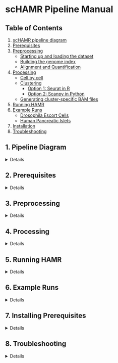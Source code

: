 # scHAMR Pipeline Manual

## Table of Contents

1. [scHAMR pipeline diagram](#1-pipeline-diagram)
2. [Prerequisites](#2-prerequisites)
3. [Preprocessing](#3-preprocessing)
   - [Starting up and loading the dataset](#31-starting-up-and-loading-the-dataset)
   - [Building the genome index](#32-building-the-genome-index)
   - [Alignment and Quantification](#33-alignment-and-quantification)
4. [Processing](#4-processing)
   - [Cell by cell](#41-cell-by-cell-analysis-optional)
   - [Clustering](#42-clustering)
     - [Option 1: Seurat in R](#option-1-seurat-in-r)
     - [Option 2: Scanpy in Python](#option-2-scanpy-in-python)
   - [Generating cluster-specific BAM files](#43-generating-cluster-specific-bam-files)
5. [Running HAMR](#5-running-hamr)
6. [Example Runs](#6-example-runs)
   - [Drosophila Escort Cells](#drosophila-escort-cells)
   - [Human Pancreatic Islets](#human-pancreatic-islets)
7. [Installation](#7-installing-prerequisites)
8. [Troubleshooting]()

## 1. Pipeline Diagram
<details>
<img src="./pip1.png" alt="alt text" width="500" height="300">

<img src="./pip2.png" alt="alt text" width="500" height="300">

</details>

## 2. Prerequisites
<details>
The running environment: Bash terminal on a Linux-based operating system (with Standard POSIX programs)

#### Essential software and tools with versions
- Python (v.2.x & v.3.x)
- R (v.4.x)
- C compiler g++ (v.11.x)
- Bamtools (v.2.5.2)
- Samtools (v.1.16)
- STAR aligner (v.2.7.11a)
- SRA Toolkit (V.3.x)
- 10X Genomics subset-bam (v.1.1.0)
- 10X Genomics Cell Ranger (v.7.2.0)
- Seurat Package in R (v.4.0)
- HAMR (v.1.2)
</details>

## 3. Preprocessing
<details>

```bash
# The directory where everything related to scHAMR will be stored.
SC_HAMR_DIR=~/scHAMR # replace with the actual location
mkdir -p ${SC_HAMR_DIR}
cd ${SC_HAMR_DIR}
```

### 3.1. Starting up and Loading the Dataset

<details>
Commands to set up directories, load, and preprocess data

```bash
# loading the sample data from GEO in SRA format
mkdir -p SRR_data
cd SRR_data
prefetch <SRRxxxxxxxx> --max-size 200G
cd ${SC_HAMR_DIR}

# converting it to FASTQ and spliting the files of reads (R1, R2, and possibly I1...).
mkdir -p FASTQ_data
cd FASTQ_data
fasterq-dump ${SC_HAMR_DIR}/SRR_data/<SRRxxxxxxxx> --split-files

# List the files to confirm they are all there
ls
cd ${SC_HAMR_DIR}
```

If there are multiple datasets, use these commands instead

```bash
# List of datasets to download, replace with the actual ID
datasets=(SRRxxxxxxxx SRRxxxxxxxx SRRxxxxxxxx SRRxxxxxxxx SRRxxxxxxxx)

# Creating a directory to hold the SRA files
mkdir -p SRR_data
cd SRR_data

# Looping through each dataset ID to download
for dataset_id in "${datasets[@]}"
do
    echo "Downloading $dataset_id..."
    prefetch $dataset_id --max-size 200G
done
cd ${SC_HAMR_DIR}

# Creating a directory for FASTQ data
mkdir -p FASTQ_data
cd FASTQ_data

# Looping through each dataset ID to convert to FASTQ and split files
for dataset_id in "${datasets[@]}"
do
    echo "Converting $dataset_id to FASTQ and splitting files..."
    fasterq-dump ${SC_HAMR_DIR}/SRR_data/$dataset_id --split-files
done

# List the files to confirm they are all there
ls
cd ${SC_HAMR_DIR}

```

</details>

### 3.2. Building the Genome Index
<details>
Although the annotations should not be added in building the genome index since HAMR requires no spliced junctions, STARsolo requires the annotations to run and produce the count matrix after aligning. The spliced junction problems will be solved during the aligning step. Additionally, the annotations file needs to be filtered for exons as recommended by 10Xgenomics and STARsolo to properly create the count matrix.


Commands for building genome index with STAR
 
```bash
# Ensuring the starting directory scHAMR
cd ${SC_HAMR_DIR}

# Genome index directory
mkdir -p reference_genome
cd reference_genome

# Replace these with actual links to the reference genome and annotations
ENSEMBL_GENOME_FASTA_LINK="<link for ensembl reference genome fasta file>"
ENSEMBL_ANNOTATIONS_GTF_LINK="<link for ensembl annotations GTF file>"

# Downloading the genome fasta and annotations GTF from Ensembl
wget ${ENSEMBL_GENOME_FASTA_LINK}
wget ${ENSEMBL_ANNOTATIONS_GTF_LINK}

# Decompress if the files are gzipped
gzip -d *.gz

# Replace this with the actual file name of the downloaded and now decompressed file
INPUT_ANNOTATIONS_FILE="<input.annotations_file.gtf>"
# Replace this with the name for the filtered annotations file
OUTPUT_ANNOTATIONS_FILTERED_FILE="<output.annotations_filtered_file.gtf>"

# Filtering the annotations for exons
cellranger mkgtf ${INPUT_ANNOTATIONS_FILE} ${OUTPUT_ANNOTATIONS_FILTERED_FILE} --attribute=gene_biotype:protein_coding

# Replace these placeholders with the actual names of the genome fasta and filtered annotations file
REFERENCE_GENOME_FILE="<reference_genome_file.fa>"
ANNOTATIONS_FILTERED_FILE="<annotations_filtered_file.gtf>"

# Building the genome index using STAR
STAR --runMode genomeGenerate --runThreadN 4 \
     --genomeDir STAR_annotated_index/ \
     --genomeFastaFiles ${REFERENCE_GENOME_FILE} \
     --sjdbGTFfile ${ANNOTATIONS_FILTERED_FILE} \
     --genomeSAindexNbases 12 \
     --genomeSAsparseD 3

# Returning to the scHAMR directory
cd ${SC_HAMR_DIR}
```
**Cell Ranger options**
* mkgtf used to filter and prepare the gene annotations. It takes the path for the input gtf and output gtf. 
* --attribute=gene_biotype:protein_coding option is used to filter by protein coding regions or exons.

**STAR options**
* --runMode  genomeGenerate option directs STAR to run genome indices generation job.
* --runThreadN option defines the number of threads to be used for genome generation, it has
to be set to the number of available cores on the server node.
* --genomeDir specifies the directory for the genome index. It has to be created before running STAR.
* --genomeFastaFiles specifies the path for the genome fasta file.
* --sjdbGTFfile specifies the path for the gene annotations file.
* --genomeSAindexNbases specifies an integer value for the length of the SA pre-indexing string in bases, typically between 10 and 15.
* --genomeSAsparseD specifies a positive integer value for suffux array sparsity, distance between indices. A smaller value increases mapping speed but also increases needed RAM.

</details>


### 3.3. Alignment and Quantification
<details>

STARsolo is used for this step since it provides flexibility in use to work within the constraints of HAMR as well as producing comparable results to CellRanger
1.	Spliced junctions for mRNA need to be filtered out. To filter them out in bulk RNA-seq, the STAR aligner parameter --alignIntronMax 1 is usually used along with not including the annotations file in the genome index step. That is because --alignIntronMax 1 only controls the unannotated junctions and has no control over the junctions annotated in building the genome index. However, the annotations file is required for scRNA-seq as discussed earlier in the genome index step. To fix this problem, the annotated spliced junctions can be filtered out by increasing increasing the overhang to a number bigger than the read length, --alignSJDBoverhangMin 999 (n> read length).
2.	The “CB” tag must be included in the --outSAMattributes and that the produced file is a sorted BAM (--outSAMtype BAM SortedByCoordinate ) because the "CB" tag will not be included otherwise and a sorted BAM is also a requirement by HAMR. The “CB” tag will be used to generate BAM file for each cell or cluster later.
3.	HAMR requires only uniquely mapped reads. The parameter --outFilterMultimapNmax 1 is used to filter out multiple mapped reads.
4.	Some parameters such as –soloType, --soloUMIlen and input fastq files are adjusted acording to the used kit. For example. here, the parameters are adjusted for the 10x chromium 3" V2 kit. For the 10X chromium 3" V3, add --soloUMIlen 12. Additionally, STARsolo requires the 10x Genomics cells barcodes whitelist, which is different for different kit versions, to check for correct CBs. Review the STAR Aligner manual for more details and guidance.
5.	HAMR and Subset-bam require the BAM to be sorted and indexed.
6. Find the 10X barcodes whitelist [here](https://teichlab.github.io/scg_lib_structs/methods_html/10xChromium3.html)


Commands for aligning the Reads, CB Demultiplexing, UMI Deduplication, Counting and Cell Calling with STAR

```bash

# Directory for 10x Genomics cells barcodes whitelist
mkdir -p CB_whitelist
cd CB_whitelist
# Replace with the actual link to download the CB whitelist text file
CB_WHITELIST_LINK="<link for CB whitelist txt file>"
wget ${CB_WHITELIST_LINK}
gzip -d *.gz

# Returning to the scHAMR directory
cd ${SC_HAMR_DIR}

# Variables for file names - adjust these as per your dataset
FASTQ_CDNA="FASTQ_data/<Second file with actual cDNA reads.fastq>"
FASTQ_CB_UMI="FASTQ_data/<first file with CB(16b)+UMI(10b) reads.fastq>"
CB_WHITELIST_FILE="CB_whitelist/<CB whitelist file.txt>"
UMI_LENGTH="<10 or 12 based on the 10X version>"

# Mapping with STARsolo
STAR --runThreadN 4 \
  --genomeDir reference_genome/STAR_annotated_index/ \
  --readFilesIn ${FASTQ_CDNA} ${FASTQ_CB_UMI} \
  --outFileNamePrefix STARsolo_results/ \
  --outReadsUnmapped Fastx \
  --outSAMattributes NH HI NM MD CB UB sM sS sQ \
  --outFilterMultimapNmax 1 \
  --outFilterMatchNmin 30 \
  --outFilterMismatchNmax 4 \
  --alignIntronMax 1 \
  --alignSJDBoverhangMin 999 \
  --soloType CB_UMI_Simple \
  --soloCellFilter EmptyDrops_CR \
  --soloCBwhitelist ${CB_WHITELIST_FILE} \
  --soloBarcodeReadLength 1 \
  --soloCBlen 16 \
  --soloUMIlen ${UMI_LENGTH} \
  --outSAMtype BAM SortedByCoordinate \
  --limitBAMsortRAM 60000000000

# Indexing the resulted BAM with samtools
samtools index ${SC_HAMR_DIR}/STARsolo_results/Aligned.sortedByCoord.out.bam
```
**STAR options**
* --genomeDir /path/to/genomeDir
* --readFilesIn /path/to/read2(cDNA) /path/to/read1(technical)
* --outFileNamePrefix /path/to/output/dir/prefix
* --outReadsUnmapped (str default=None; Fastx): output of unmapped and partially mapped (i.e. mapped only one mate of a paired end read) reads in separate file(s). None: no output. Fastx: output in separate fasta/fastq files, Unmapped.out.mate1/2.
* --outSAMattributes SAM attributes (default: NH HI AS nM).
* --outFilterMultimapNmax max number of multiple alignments allowed for a read: if exceeded, the read is considered unmapped.
* --outFilterMatchNmin (default=0) int: alignment will be output only if the number of matched bases is higher than or equal to this value.
* --outFilterMismatchNmax maximum number of mismatches per pair, large number switches off this filter.
* --alignIntronMax (default: 1000000) int: maximum intron length.
* --alignSJDBoverhangMin (default: 3) int>0: minimum overhang (i.e. block size) for annotated (sjdb) spliced alignments.
* --soloType (default: None) string(s): type of single-cell RNA-seq.
* --soloCellFilter EmptyDrops_CR option for cell filtering (calling) nearly identical to that of CellRanger 3 and 4.
* --soloCBwhitelist /path/to/cell/barcode/whitelist The 10X Chromium whitelist file can be found inside the CellRanger distribution, e.g. [here](https://teichlab.github.io/scg_lib_structs/methods_html/10xChromium3.html) and [here] (https://kb.10xgenomics.com/hc/en-us/articles/115004506263-What-is-a-barcode-whitelist-). Please make sure that the whitelist is compatible with the specific version of the 10X chemistry (V2,V3, etc).
* --soloBarcodeReadLength  (default: 1) int: length of the barcode read. 1: equal to sum of soloCBlen+soloUMIlen. 0: not defined, do not check.
* --soloCBlen (default: 16) int>0: cell barcode length.
* --soloUMIlen (default: 10) int>0: UMI length.
* --outSAMtype BAM SortedByCoordinate.
* --limitBAMsortRAM  RAM assigned for BAM sorting. 

The output of STARsolo includes the BAM file as well as raw and filtered count matrix in addition to other complementary files as summaries and logs. The filtered count matrix and BAM are required for the next steps.
</details>

</details>

## 4. Processing

<details>

### 4.1. Cell by Cell Analysis (Optional)

<details>

The Bam file generated in the previous step can technically be split to a BAM file per individual cell and then running them through HAMR for a HAMR result per each cell. Since the reads count per cell is relatively low compared to bulk seq data, even after filtering for actual cells, most HAMR results would be empty and inaccurate as HAMR requires adequate read depth. Additionally, that will generate so many BAM files, representing the number of cells detected, and we may not be interested to view hundreds of HAMR results.

Commands for optional cell by cell analysis

```bash
#  filtering the bam file to include the actual cells only using the filtered barcodes file generated by STARsolo
mkdir -p filtered_bam
cd filtered_bam
subset-bam --bam ${SC_HAMR_DIR}/STARsolo_results/Aligned.sortedByCoord.out.bam --cell-barcodes ${SC_HAMR_DIR}/STARsolo_results/Solo.out/Gene/filtered/barcodes.tsv --bam-tag CB:Z --out-bam filtered_bam --log-level debug
cd ${SC_HAMR_DIR}

# making sure that the allowed number of simultaneously openned files on the computer/server is bigger than the expected number of cells (number of filtered cells  barcodes). It is usually 1024. 
# Setting it temporarily to 9999.
ulimit -n
ulimit -n 9999
mkdir -p splitted_bams

# spliting the generated bam file to a file for each individual cell based on the cell barcodes tag using bamtools.
cd splitted_bams
cp ${SC_HAMR_DIR}/filtered_bam/filtered_bam ${SC_HAMR_DIR} /splitted_bams/
bamtools split -in filtered_bam -tag CB:Z
cd ${SC_HAMR_DIR}
```

</details>

### 4.2. Clustering

<details>

``` bash
# directory for all clustering analyses
mkdir -p clustering
cd clustering
```

### Option 1: Scanpy in Python

<details>

**1. Setting up and Loading dataset**

Scanpy expects zipped files:
```bash
# gzip STARsolo results for Scanpy
mkdir -p ${SC_HAMR_DIR}/STARsolo_results/Solo.out/Gene/filtered/gzipped
for file in ${SC_HAMR_DIR}/STARsolo_results/Solo.out/Gene/filtered/*; do
    gzip -c "$file" > ${SC_HAMR_DIR}/STARsolo_results/Solo.out/Gene/filtered_gzipped/$(basename "$file").gz
done

# start in the ~/scHAMR directory
cd ${SC_HAMR_DIR}

# starting the python environment
python3
```

Importing libraries:
```python
import scanpy as sc
import os
import anndata
import scipy as sp
import pandas as pd
import numpy as np
import seaborn as sb
import matplotlib.pyplot as plt
from matplotlib import cm
from scipy.sparse import csr_matrix
from sklearn.model_selection import StratifiedShuffleSplit, train_test_split
from sklearn.metrics import silhouette_score, davies_bouldin_score, calinski_harabasz_score
np.random.seed(223)
```

Loading dataset:
```python
# Reading the dataset into python as an anndata, ensure the correct directory path
files_path = '../scHAMR/STARsolo_results/Solo.out/Gene/filtered/gzipped/'
adata = sc.read_10x_mtx(files_path)

# Displaying the AnnData object description
adata
```

**2. Data Cleaning and Quality Control**

In case there are multiple samples in the dataset, the cleaning needs to be done to individual samples.

Subsetting the dataset for individual samples:
```python
# Subset the data for each of the 5 samples based on the sample annotations in the data
unique_samples = adata.obs['sample'].unique()
sample_data = {}
for sample in unique_samples:
    sample_data[sample] = adata[adata.obs['sample'] == sample].copy()
    
#adata_<sample1_ID> = sample_data['<sample1_ID>']
#adata_<sample2_ID> = sample_data['<sample2_ID>']
#adata_<sample3_ID> = sample_data['<sample3_ID>']
#adata_<...> = sample_data['<...>']
```

Define a function for quality control check using metrics and visualizations:
```python
def data_quality_control_check(adata):
    """
    Perform quality control (QC) analysis on an AnnData object used in scRNA-seq data analysis.

    This function calculates and adds QC metrics to the AnnData object for each cell. These metrics include 
    the total counts of RNA molecules per cell, the number of detected genes, and the fraction of 
    mitochondrial (MT) genes. It also generates violin plots and scatter plots for these metrics to assist 
    in determining appropriate threshold values for further quality control filtering.

    Parameters:
    -----------
    adata : AnnData
        An AnnData object containing scRNA-seq data. This object should have cells as rows and genes as columns.
    
    Returns:
    --------
    adata : AnnData
        The modified AnnData object with added QC metrics. The metrics added are 'n_genes_by_counts' (number of 
        genes detected in each cell), 'total_counts' (total number of RNA molecules detected per cell), and 
        'pct_counts_mt' (percentage of counts belonging to mitochondrial genes).
    """

    # Identify and annotate mitochondrial genes, which start with MT in their ID
    adata.var['mt'] = adata.var_names.str.startswith('MT-')

    # Calculate quality check metrics, particularly: total counts, no. of genes, and MT genes fraction
    sc.pp.calculate_qc_metrics(adata, qc_vars=['mt'], percent_top=None, log1p=True, inplace=True)
    
    # Produce a violin plot for the quality check metrics 
    sc.pl.violin(adata, ['n_genes_by_counts', 'total_counts', 'pct_counts_mt'],
             jitter=0.4, multi_panel=True)
    
    # Produce scatter plots for total count vs mitochondrial genes and gene count
    sc.pl.scatter(adata, x='total_counts', y='n_genes_by_counts')
    sc.pl.scatter(adata, x='total_counts', y='pct_counts_mt')
    
    return adata
```

Define a function that applies selected quality control metrics:
```python
def data_quality_control_apply(adata, min_counts, max_counts, min_genes, max_genes, max_pct_mt):
    
    """
    Apply a series of quality control filters to an AnnData object from scRNA-seq data.

    This function performs several filtering steps to remove low-quality cells based on specified 
    criteria: the maximum total counts, the minimum and maximum number of genes expressed, and the 
    maximum percentage of mitochondrial gene counts. The function prints the number of cells in the 
    dataset after each filtering step for tracking the impact of each criterion.

    Parameters:
    -----------
    adata : AnnData
        An AnnData object containing single-cell RNA sequencing data, with cells as rows and genes as columns.
    max_counts : int
        Maximum allowed total counts (sum of all gene expression counts) per cell. Cells exceeding this 
        threshold will be filtered out.
    min_genes : int
        Minimum number of genes that must be expressed in a cell. Cells with fewer expressed genes will 
        be filtered out.
    max_genes : int
        Maximum number of genes that must be expressed in a cell. Cells with more expressed genes will 
        be filtered out.
    max_pct_mt : float
        Maximum allowed percentage of mitochondrial gene counts. Cells with a higher percentage will be 
        filtered out.

    Returns:
    --------
    AnnData
        The filtered AnnData object.
    """
    
    # Number of cells before any filtering
    print('Total number of cells before filtering: {:d}'.format(adata.n_obs))
    
    # Filter out counts over min_counts
    sc.pp.filter_cells(adata, min_counts = min_counts)
    print('Number of cells after min count filter: {:d}'.format(adata.n_obs))
    
    # Filter out counts over max_counts
    sc.pp.filter_cells(adata, max_counts = max_counts)
    print('Number of cells after max count filter: {:d}'.format(adata.n_obs))

    # Filter out cells with under min_genes genes
    sc.pp.filter_cells(adata, min_genes = min_genes)
    print('Number of cells after gene filter: {:d}'.format(adata.n_obs))

    #Filter out cells with over max_genes genes
    sc.pp.filter_cells(adata, max_genes = max_genes)
    print('Number of cells after gene filter: {:d}'.format(adata.n_obs))
    
    # Filter out cells with high percentage of mitochondrial genes
    #adata = adata[adata.obs.pct_counts_mt < max_pct_mt, :].copy()
    adata = adata[adata.obs['pct_counts_mt'] < max_pct_mt].copy()

    print('Number of cells after MT pct filter: {:d}'.format(adata.n_obs))
    
    return adata
```

Repeat the following as neccessary for all samples individually:
```python
# Calculate and visualize QC metrics
data_quality_control_check(adata)

# Apply selected QC values
adata = data_quality_control_apply(adata, min_counts=200, max_counts=50000, min_genes=1000, max_genes=5000, max_pct_mt=5)
adata

# Calculate and visualize QC metrics after applying QC
data_quality_control_check(adata)
```

If applicable, integrate all the samples back into one dataset:
```python
# Concatenate all the samples in adata
adata = anndata.concat(
    {bc: ad for bc, ad in zip(['<sample1_ID>', '<sample2_ID>', '<sample3_ID>', '<...>'], [adata_<sample1_ID>, adata_<sample2_ID>, adata_<...>])},
    label='sample',
    merge="same"
)
adata
```

Filtering out genes expressed in less than X cells in the whole dataset. Those genes are probably artifacts:
```python
# Filter genes
print('Total number of genes: {:d}'.format(adata.n_vars))

# Basic filtering - a Gene must be at least detected in 30 cells
sc.pp.filter_genes(adata, min_cells=30)

print('Number of genes after filtering: {:d}'.format(adata.n_vars))
```

**3. Data Transformation**

Normalizing:
```python
# Keep the count data that is not normalized in a counts layer.
adata.layers["counts"] = adata.X.copy()

# Total-count normalize (library-size correct) the data matrix X to 10,000 reads per cell.
sc.pp.normalize_total(adata, target_sum=1e4)
```

Logarithmizing:
```python
# Logarithmize the data
sc.pp.log1p(adata)

# Save the normalized and logarithmized raw data in the .raw attribute of the anndata.
adata.raw = adata
```

**4. Extracting Highly Variable Genes (HVGs) and Further Cleaning**

Highly variable genes analysis:
```python
# Extracting highly variable genes
sc.pp.highly_variable_genes(adata, min_mean=0.0125, max_mean=3, min_disp=0.5)

# Visualization of highly variable genes
sc.pl.highly_variable_genes(adata)

# Get only highly variable genes
adata = adata[:, adata.var.highly_variable]
```

Regress out the effects of confounding variables, such as total count and mitochondrial genes percentage:
```python
sc.pp.regress_out(adata, ['total_counts', 'pct_counts_mt'])
```

Scaling the data to unit variance and clip values above standard deviation of 10 to minimize the effects of the outliers
```python
sc.pp.scale(adata, max_value=10)
```

**5. Batch Correction**

- Batch effects are systematic differences in data that arise not from biological variations but from technical or experimental differences when having multiple samples in the dataset. Batch correction in scRNA-seq is a critical step for ensuring that subsequent analyses reflect true biological differences rather than technical artifacts. A commonly used method is Combating Batch Effects (ComBat), which uses an empirical Bayes framework to model and adjust for batch effects in gene expression data. This method leverages the strengths of both frequentist (data-driven estimation) and Bayesian (prior and posterior updating) methods, making it particularly effective for high-dimensional genomic data where direct parameter estimation might be challenging.

Apply batch correction if the dataset has multiple samples:
```python
# Batch Correction using ComBat
sc.pp.combat(adata, key='sample')
```

**6. Principal Component Analysis (PCA)**

```python
# Performing Principal Component Analysis (PCA)
sc.tl.pca(adata, n_comps=100, svd_solver='arpack')

# Visualize elbow plot for the variance ratio across principal components
sc.pl.pca_variance_ratio(adata, n_pcs=100, log=True)
```

**7. Neighborhood Graph Construction**

```python
# Calculate the neighborhood graph with 50 PCs. 
sc.pp.neighbors(adata, n_pcs=50, n_neighbors = 15)
```

**8. Uniform Manifold Approximation and Projection (UMAP)**

```python
# UMAP calculation
sc.tl.umap(adata) # min_dist = 0.5 by default

# Visualize the UMAP with highlighting the different five samples in the dataset
# add color='sample' if the dataset has different samples and one wants to display them.
sc.pl.scatter(adata, basis='umap') 
```

**9. Clustering with Louvain or Leiden and Resolution Tuning**

The Louvain model or Leiden model can be selected here. This is an example with Leiden. The process is exactly the same with Louvain. Since a better performance is usually dataset specific, comparing both models is recommended.

Running clustering with different resolution parameter values:
```python
# Define a range of resolution values
resolutions = np.arange(0.1, 2.1, 0.1)  

# Initialize dictionaries to store scores
silhouette_scores = {}
davies_bouldin_scores = {}
calinski_harabasz_scores = {}

for res in resolutions:
    # Perform Louvain clustering at the given resolution
    sc.tl.leiden(adata, resolution=res, key_added=f'clustering_{res}')

    # Retrieve the cluster labels
    labels = adata.obs[f'clustering_{res}']

    # Assuming adata.obsm['X_pca'] contains the PCA reduced data
    X_pca = adata.obsm['X_pca']

    # Calculate Silhouette Score
    silhouette_scores[res] = silhouette_score(X_pca, labels)

    # Calculate Davies-Bouldin Score
    davies_bouldin_scores[res] = davies_bouldin_score(X_pca, labels)

    # Calculate Calinski-Harabasz Score
    calinski_harabasz_scores[res] = calinski_harabasz_score(X_pca, labels)

    # Plot the clusters
    sc.pl.scatter(adata, basis='umap', color=f'clustering_{res}', title=f'Resolution {res}')
```

Inspect the statistical metrics and plot them against resolution parameters:
```python
# Inspect the scores in the dictionaries
print("Silhouette Scores:", silhouette_scores)
print("Davies-Bouldin Scores:", davies_bouldin_scores)
print("Calinski-Harabasz Scores:", calinski_harabasz_scores)

# Plotting Silhouette Score
plt.figure(figsize=(10, 6))
plt.plot(list(silhouette_scores.keys()), list(silhouette_scores.values()), marker='o')
plt.xlabel("Resolution")
plt.ylabel("Silhouette Score")
plt.title("Silhouette Score for Different Resolutions in Louvain Clustering")
plt.show()

# Plotting Davies Bouldin Score
plt.figure(figsize=(10, 6))
plt.plot(list(davies_bouldin_scores.keys()), list(davies_bouldin_scores.values()), marker='o')
plt.xlabel("Resolution")
plt.ylabel("Davies Bouldin Score")
plt.title("Davies Bouldin for Different Resolutions in Louvain Clustering")
plt.show()

# Plotting Calinski Harabasz Score
plt.figure(figsize=(10, 6))
plt.plot(list(calinski_harabasz_scores.keys()), list(calinski_harabasz_scores.values()), marker='o')
plt.xlabel("Resolution")
plt.ylabel("Calinski Harabasz Score")
plt.title("Calinski Harabasz for Different Resolutions in Louvain Clustering")
plt.show()
```
After deciding on a resolution parameter, visualize the clustering results:
```python
sc.tl.leiden(adata, key_added= 'clusters', resolution=0.4)
sc.pl.scatter(adata, basis='umap', color=['clusters'])

labels = adata.obs['clusters']
X_pca = adata.obsm['X_pca']

# Calculate Silhouette Score
silhouette_score_value_leiden = silhouette_score(X_pca, labels)
print("Silhouette score: ", silhouette_score_value_leiden)

# Calculate Davies-Bouldin Score
davies_bouldin_score_value_leiden = davies_bouldin_score(X_pca, labels)
print("Davies Bouldin score: ",  davies_bouldin_score_value_leiden)

# Calculate Calinski-Harabasz Score
calinski_harabasz_score_value_leiden = calinski_harabasz_score(X_pca, labels)
print("Calinski Harabasz score: ", calinski_harabasz_score_value_leiden)
```

**10. (Optional) Assessing Clustering Robustness on Dataset Subsets**

Perform stratified sampling:
```python
# Define bins or regions for splitting

# Get UMAP coordinates
umap_coords = adata.obsm['X_umap']

# Define grid boundaries (these could be based on quantiles or other criteria)
x_bins = np.linspace(min(umap_coords[:,0]), max(umap_coords[:,0]), 100)
y_bins = np.linspace(min(umap_coords[:,1]), max(umap_coords[:,1]), 100)

# Digitize the UMAP coordinates to bin indices
x_bin_indices = np.digitize(umap_coords[:,0], x_bins)
y_bin_indices = np.digitize(umap_coords[:,1], y_bins)

# Combine the bin indices to form a stratification key
stratification_key = x_bin_indices * (1000) + y_bin_indices
```

```python
# Splitting the data into two subsets. Here, we perform stratified splitting. 
# However, if a bin has only one sample, we randomly assign the sample to a subset.

# Check if any bin has fewer than 2 samples
unique, counts = np.unique(stratification_key, return_counts=True)
# Find bins with fewer than 2 samples
bins_with_fewer_than_two = unique[counts == 1]

# Create masks for cells in bins with at least two samples and with only one sample
mask_fewer_than_two = np.isin(stratification_key, bins_with_fewer_than_two)
mask_at_least_two = ~mask_fewer_than_two

# Split indices into two groups
indices_fewer_than_two = np.where(mask_fewer_than_two)[0]
indices_at_least_two = np.where(mask_at_least_two)[0]

# Perform stratified split on cells in bins with at least two samples
sss = StratifiedShuffleSplit(n_splits=1, test_size=0.5, random_state=42)
for first_subset_idx_stratified, second_subset_idx_stratified in sss.split(X=np.zeros(
    len(indices_at_least_two)), y=stratification_key[mask_at_least_two]):
    pass

# Adjust indices to original data
first_subset_idx_stratified = indices_at_least_two[first_subset_idx_stratified]
second_subset_idx_stratified = indices_at_least_two[second_subset_idx_stratified]

# Randomly assign cells from bins with fewer than two samples
first_subset_idx_random, second_subset_idx_random = train_test_split(indices_fewer_than_two, test_size=0.5, random_state=42)

# Combine indices from both stratified and random splits
first_idx = np.concatenate((first_subset_idx_stratified, first_subset_idx_random))
second_idx = np.concatenate((second_subset_idx_stratified, second_subset_idx_random))

# Create First and Second subsets
first_subset_adata = adata[first_idx].copy()
second_subset_adata = adata[second_idx].copy()
```

```python
print(first_subset_adata,'\n \n', second_subset_adata)
```


Running clustering on the dataset subsets:
```python
# First subset:
sc.tl.leiden(first_subset_adata, key_added= 'clusters_fsubset', resolution=0.4)
sc.pl.scatter(first_subset_adata, basis='umap', color=['clusters_fsubset'])

labels_first_subset = first_subset_adata.obs['clusters_fsubset']
X_pca_first_subset = first_subset_adata.obsm['X_pca']

# Calculate Silhouette Score
first_subset_silhouette_score = silhouette_score(X_pca_first_subset, labels_first_subset)
print("First Subset's Silhouette score: ", first_subset_silhouette_score)

# Calculate Davies-Bouldin Score
first_subset_davies_bouldin_score = davies_bouldin_score(X_pca_first_subset, labels_first_subset)
print("First Subset's Davies Bouldin score: ",  first_subset_davies_bouldin_score)

# Calculate Calinski-Harabasz Score
first_subset_calinski_harabasz_score = calinski_harabasz_score(X_pca_first_subset, labels_first_subset)
print("First Subset's Calinski Harabasz score: ", first_subset_calinski_harabasz_score)
```

```python
# Second subset:
sc.tl.leiden(second_subset_adata, key_added= 'clusters_ssubset', resolution=0.4)
sc.pl.scatter(second_subset_adata, basis='umap', color=['clusters_ssubset'])

labels_second_subset = second_subset_adata.obs['clusters_ssubset']
X_pca_second_subset = second_subset_adata.obsm['X_pca']

# Calculate Silhouette Score
second_subset_silhouette_score = silhouette_score(X_pca_second_subset, labels_second_subset)
print("Second Subset's Silhouette score: ", second_subset_silhouette_score)

# Calculate Davies-Bouldin Score
second_subset_davies_bouldin_score = davies_bouldin_score(X_pca_second_subset, labels_second_subset)
print("Second Subset's Davies Bouldin score: ",  second_subset_davies_bouldin_score)

# Calculate Calinski-Harabasz Score
second_subset_calinski_harabasz_score = calinski_harabasz_score(X_pca_second_subset, labels_second_subset)
print("Second Subset's Calinski Harabasz score: ", second_subset_calinski_harabasz_score)
```

**11. Exporting a Dataframe for Cell Barcodes and Clusters ID**

```python
# Extracting cell barcodes and cluster IDs
cell_barcodes = adata.obs_names
cluster_ids = adata.obs['clusters']

# Creating a dataframe
cb_cluster_df = pd.DataFrame({'CellBarcode': cell_barcodes, 'ClusterID': cluster_ids})

# Saving the dataframe to CSV
csv_file_path = "${SC_HAMR_DIR}/clustering/CBs_Clusters_dataframe.csv"  # Adjust the path as needed
cb_cluster_df.to_csv(csv_file_path, index=False)
```

**12. (Optional) Gene Markers and Cell Typing Analysis and Visualization**

Identifying significantly enriched genes in each cluster:
```python
# t-test
sc.tl.rank_genes_groups(adata, 'louvain_clusters', method='t-test')
sc.pl.rank_genes_groups(adata, n_genes=25, sharey=False)
```

Visualizing the expression of specific marker genes known for cell types on the UMAP:
```python
sc.pl.scatter(adata, basis='umap', color=['Gene_Marker_ID1', 'Gene_Marker_ID2', '...'])
```

Dot plot visualization for gene markers expression in clusters and corresponding cell type:

```python
# Marker genes to cell type dictionary
marker_genes_dict = {
    'cell_type1': ['Gene_Marker_ID1'],
    'cell_type2': ['Gene_Marker_ID2'],
    <....>
    'cell_type3': ['Gene_Marker_ID3', 'Gene_Marker_ID4'],
}

# Dotplot for visualization
sc.pl.dotplot(adata, marker_genes_dict, 'clusters')
```

Cell-type annotations:
```python
# Using the previous information to annotate cell types

map_names = {}

for c in adata.obs['louvain_clusters'].cat.categories:
    if c in ['0','4', '1', '2']:
        map_names[c] = 'cell_type1'
    elif c in ['5', '3']:
        map_names[c] = 'cell_type2'  
    elif c in ['6']:
        map_names[c] = 'cell_type3'
    elif c in ['<....>']:
        map_names[c] = 'cell_type<...>'
    else:
        map_names[c] = c

adata.obs['clusters_annotations'] = adata.obs['clusters']
adata.obs['clusters_annotations'] = adata.obs['clusters_annotations'].map(map_names).astype('category')
adata.obs['Cell_Type'] = adata.obs['clusters_annotations'].cat.reorder_categories(
    ['cell_type1', 'cell_type2', 'cell_type3', 'cell_type<...>'])
```

Finally, exit python environment

```python
exit()
```

</details>

### Option 2: Seurat in R

<details>

**1. Setting up and Loading Dataset**

``` bash
# directory per each Seurat analysis 
mkdir -p qc_check
mkdir -p features_selection
mkdir -p PCA
mkdir -p clusters
mkdir -p biomarkers

# Run R environment in terminal
R
```

Importing libraries

```R
library(dplyr)
library(Seurat)
library(patchwork)
library("Matrix")
library("readr")
set.seed(223)
```

Loading dataset count matrix

```R

# importing the data count matrix (use 'ReadMtx'for bundle formate matrix
# or 'Read10X' for tubler formate matrix by 10X, or ReadSTARsolo for star, or manually)

seurat_obj.data <- ReadSTARsolo(data.dir ="${SC_HAMR_DIR}/STARsolo_results/Solo.out/Gene/filtered/")

# or:
# seurat_obj.data <- readMM("${SC_HAMR_DIR}/STARsolo_results/Solo.out/Gene/filtered/matrix.mtx")
# rownames(seurat_obj.data) <- read_tsv("${SC_HAMR_DIR}/STARsolo_results/Solo.out/Gene/filtered/features.tsv", col_names=FALSE)[, 1, drop=TRUE]
# colnames(seurat_obj.data) <- read_tsv("${SC_HAMR_DIR}/STARsolo_results/Solo.out/Gene/filtered/barcodes.tsv", col_names=FALSE)[, 1, drop=TRUE]

# or:
# seurat_obj.data <- ReadMtx(mtx ="${SC_HAMR_DIR}/STARsolo_results/Solo.out/Gene/filtered/matrix.mtx", cells="${SC_HAMR_DIR}/STARsolo_results/Solo.out/Gene/filtered/barcodes.tsv", features="${SC_HAMR_DIR}/STARsolo_results/Solo.out/Gene/filtered/features.tsv")

# setting up a Seurat object and displaying it
seurat_obj <- CreateSeuratObject(counts = seurat_obj.data, project = "seurat_obj", min.cells = 3, min.features = 200)

seurat_obj
```

**2. Data Cleaning and Quality Control**

Quality Control and cells selection:
```R
# percent of mitrochondrial genes
seurat_obj[["percent.mt"]] <- PercentageFeatureSet(seurat_obj, pattern = "^MT-")

# Violin plot for QC metrics
png("${SC_HAMR_DIR}/clustering/qc_check/pre-qc_vlnplot.png", width = 800, height = 600, pointsize = 12)
VlnPlot(seurat_obj, features = c("nFeature_RNA", "nCount_RNA", "percent.mt"), ncol = 3)
dev.off()

# scatter plots for features
png("${SC_HAMR_DIR}/clustering/qc_check/pre-qc_scatter.png", width = 800, height = 400, pointsize = 12)
plot1 <- FeatureScatter(seurat_obj, feature1 = "nCount_RNA", feature2 = "percent.mt")
plot2 <- FeatureScatter(seurat_obj, feature1 = "nCount_RNA", feature2 = "nFeature_RNA")
plot1 + plot2
dev.off()

# choosing cells with high quality (here, has more than 200 but less than 2500 reads and less than 5% mt genes)
seurat_obj <- subset(seurat_obj, subset= nFeature_RNA>200 & nFeature_RNA<2500 & percent.mt<5)

# rechecking Q
png("${SC_HAMR_DIR}/clustering/qc_check/post-qc_vlnplot.png", width = 800, height = 600, pointsize = 12)
VlnPlot(seurat_obj, features = c("nFeature_RNA", "nCount_RNA", "percent.mt"), ncol = 3)
dev.off()
		
png("${SC_HAMR_DIR}/clustering/qc_check/post-qc_scatter.png", width=800, height=400, pointsize= 12)
plot1 <- FeatureScatter(seurat_obj, feature1 = "nCount_RNA", feature2 = "percent.mt")
plot2 <- FeatureScatter(seurat_obj, feature1 = "nCount_RNA", feature2 = "nFeature_RNA")
plot1 + plot2
dev.off()	
```

**3. Data Transformation**

```R
# Normalizing and Logarithmizing
seurat_obj <- NormalizeData(seurat_obj, normalization.method = "LogNormalize", scale.factor = 10000)
```

**4. Extracting Highly Variable Genes (HVGs) and Further Cleaning**

Selecting genes of high variability (feature selection)

```R
# 2000 genes of highest variability are selected
seurat_obj <- FindVariableFeatures(seurat_obj, selection.method = "vst", nfeatures = 2000)

# these are the top 10 of them to show in the plot below
top10 <- head(VariableFeatures(seurat_obj), 10)
# plot the variable features
png("${SC_HAMR_DIR}/clustering/features_selection/variable_features.png", width = 800, height = 400, pointsize = 12)
plot1 <- VariableFeaturePlot(seurat_obj)
plot2 <- LabelPoints(plot = plot1, points = top10, repel = TRUE)
plot1 + plot2
dev.off()
```


Linear Transformation (Scaling)

```R
all.genes <- rownames(seurat_obj)
seurat_obj <- ScaleData(seurat_obj, features = all.genes)
```

**5. Principal Component Analysis (PCA)**

```R
# Calulcating PCA
seurat_obj <- RunPCA(seurat_obj, features = VariableFeatures(object = seurat_obj))

# examining PCA results
print(seurat_obj[["pca"]], dims = 1:5, nfeatures = 5) 

# visualizing PCA results in VizDimReduction(), DimPlot(), and DimHeatmap()
png("${SC_HAMR_DIR}/clustering/PCA/VizDimLoadings.png", width = 800, height = 400, pointsize = 12)
VizDimLoadings(seurat_obj, dims = 1:2, reduction = "pca")
dev.off()
png("${SC_HAMR_DIR}/clustering/PCA/DimPlot.png", width = 800, height = 600, pointsize = 12)
DimPlot(seurat_obj, reduction = "pca")
dev.off()
png("${SC_HAMR_DIR}/clustering/PCA/DimHeatmap.png", width = 1200, height = 1200, pointsize = 12)
DimHeatmap(seurat_obj, dims = 1:12, cells = 500, balanced = TRUE)
dev.off()

# Determine the dataset dimensionality
# determining the top PCs that represent a robust compression for the dataset.
seurat_obj <- JackStraw(seurat_obj, num.replicate = 100, dims = 50)
seurat_obj <- ScoreJackStraw(seurat_obj, dims = 1:50)
# Visualizing the distribution of p-values for each PC with uniform distribution (the dashed line). Elbow plot can be used as an alternative.
png("${SC_HAMR_DIR}/clustering/PCA/JackStrawPlot.png", width = 800, height = 400, pointsize = 12)
JackStrawPlot(seurat_obj, dims = 1:50)
dev.off()
png("${SC_HAMR_DIR}/clustering/PCA/ElbowPlot.png", width = 800, height = 600, pointsize = 12)
ElbowPlot(seurat_obj)
dev.off()
```

**6. Neighborhood Graph Construction**

```R
# K- nearest neighbor
Mido <- FindNeighbors(Mido, dims = 1:50)
```

**7. Clustering**

```R
**# Clustering with Louvain
Mido <- FindClusters(Mido, resolution = 0.5)

# Showing the cluster ID of the first few cells in the dataset
head(Idents(Mido), 20)
```

**8. Uniform Manifold Approximation and Projection (UMAP)**

```R
# Non-linear dimentionality reduction (UMAP) to visualize and explore the data
Mido <- RunUMAP(Mido, dims = 1:50)
png("${SC_HAMR_DIR}/Seurat/clusters/umap.png", width = 1200, height = 1200, pointsize = 18)
DimPlot(Mido, reduction = "umap", label=TRUE)
dev.off()
pdf("${SC_HAMR_DIR}/Seurat/clusters/umap.pdf")
DimPlot(Mido, reduction = "umap", label=TRUE)
dev.off()
```

**9. Exporting a Dataframe for Cell Barcodes and Clusters ID**

```R
CBs_Clusters_dataframe <-FetchData(Mido, vars = 'ident')
# save it as 
write.csv(CBs_Clusters_dataframe, "${SC_HAMR_DIR}/Seurat/CBs_Clusters_dataframe.csv")

# Save progress to retrieve it if needed for other downstream analysis as ones not included hear
saveRDS(Mido, file = "${SC_HAMR_DIR}/Seurat/Mido_Seurat.rds")

# to read it, type:
# Mido <- readRDS(file = "${SC_HAMR_DIR}/Seurat/Mido_Seurat.rds")
```

**10. (Optional) Gene Markers and Cell Typing Analysis and Visualization**

``` R
Mido.markers <- FindAllMarkers(Mido, only.pos = TRUE, min.pct = 0.25, logfc.threshold = 0.25)
		Mido.markers %>%
    			group_by(cluster) %>%
    			slice_max(n = 2, order_by = avg_log2FC)

# for one specific cluster:
# cluster2.markers <- FindMarkers(Mido, ident.1 = 2, min.pct = 0.25)
# head(cluster2.markers, n = 5)

# visualization example:
# pdf("${SC_HAMR_DIR}/Seurat/biomarkers/umap.pdf")
# FeaturePlot(Mido, features = c("<input Gene here>"))
# dev.off()
```

</details>

</details>



### 4.3. Generating cluster-specific BAM files

<details>


Process the csv file to prepare it to split the BAM file
```bash
# directory for clusters’ CBs
mkdir -p CBs_Clusters
cd CBs_Clusters

# copy the dataframe in a new directory for further analysis
cp ${SC_HAMR_DIR}/clustering/CBs_Clusters_dataframe.csv ${SC_HAMR_DIR}/CBs_Clusters

# remove the unneeded header (X--idents) that can be problematic.
sed -i 1d ${SC_HAMR_DIR}/CBs_Clusters/CBs_Clusters_dataframe.csv

# divide cell barcodes list in first column by second column (clusters ID) to separate files:
awk -F"," '{ gsub("\"","",$2); print $1 "," $2 > ($2 ".csv") }' ${SC_HAMR_DIR}/CBs_Clusters/CBs_Clusters_dataframe.csv

# we do not need the copy anymore so delete.
rm CBs_Clusters_dataframe.csv

# get the first column only
mkdir -p CBs

for i in $(ls *.csv)
do cut -d, -f1  $i > ${SC_HAMR_DIR}/CBs_Clusters/CBs/$i
done

cd ${SC_HAMR_DIR}
```

Using the Subset-Bam tool to split the BAM file into a BAM file per cluster using the corresponding cell barcodes for each cluster.

```bash
mkdir -p clusters_BAM 
cd ${SC_HAMR_DIR}/CBs_Clusters/CBs/

# running subset-bam in a loop over all clusters
for i in $(ls *.csv)
do subset-bam --bam ${SC_HAMR_DIR}/STARsolo_results/Aligned.sortedByCoord.out.bam --cell-barcodes $i --bam-tag CB:Z --out-bam ${SC_HAMR_DIR}/clusters_BAM/$(basename $i .csv) --log-level debug --cores 2
done

cd ${SC_HAMR_DIR}
```

</details>


</details>

## 5. Running HAMR
<details>

1. Clusters

```bash
mkdir -p HAMR_clusters
cd clusters_BAM
# creating a for loop that runs over all BAM files in the directory clusters_BAM
for i in $(ls *)
do python2 ~/HAMR/HAMR-1.2/hamr.py $i  ${SC_HAMR_DIR}/reference_genome/<reference genome fasta file.fa>  ~/HAMR/HAMR-1.2/models/euk_trna_mods.Rdata ${SC_HAMR_DIR}/HAMR_clusters  HAMR_$(basename $i)  30 10 0.05 H4 0.01 0.05 0.05
done
```

2. Cell-by-Cell (optional)

```bash
mkdir -p HAMR_cells
cd splitted_bams

# creating a for loop that runs over all BAM files in the directory clusters_BAM
for i in $(ls *)
do python2 ~/HAMR/HAMR-1.2/hamr.py $i  ${SC_HAMR_DIR}/reference_genome/<reference genome fasta file.fa>  ~/HAMR/HAMR-1.2/models/euk_trna_mods.Rdata ${SC_HAMR_DIR}/HAMR_cells  HAMR_$(basename $i .pdf)  30 10 0.05 H4 0.01 0.05 0.05
done
```

3. Bulk (optional)

```bash
mkdir -p HAMR_Bulk
python2 ~/HAMR/HAMR-1.2/hamr.py ${SC_HAMR_DIR}/STARsolo_results/Aligned.sortedByCoord.out.bam  ${SC_HAMR_DIR}/reference_genome/<reference genome fasta file.fa>  ~/HAMR/HAMR-1.2/models/euk_trna_mods.Rdata ${SC_HAMR_DIR}/HAMR_Bulk HAMR_results 30 10 0.05 H4 0.01 0.05 0.05

# for filtered reads according to the true cells detected by STARsolo
python2 ~/HAMR/HAMR-1.2/hamr.py ${SC_HAMR_DIR}/filtered_bam/filtered_bam  ${SC_HAMR_DIR}/reference_genome/<reference genome fasta file.fa>  ~/HAMR/HAMR-1.2/models/euk_trna_mods.Rdata ${SC_HAMR_DIR}/HAMR_Bulk HAMR_results 30 10 0.05 H4 0.01 0.05 0.05
```
</details>

## 6. Example Runs
<details>

- Instructions and commands for example analyses on specific cell types.
<details>

### Drosophila Escort Cells 

</details>

<details>

### Human Pancreatic Islets

</details>

</details>

## 7. Installing Prerequisites

<details>

1. STAR

Check the official documentation [here](https://github.com/alexdobin/STAR>)

```bash
# get the latest STAR release
wget https://github.com/alexdobin/STAR/archive/2.7.11b.tar.gz
tar -xzf 2.7.11b.tar.gz
cd STAR-2.7.11b/source
make STAR

# or 
sudo apt install rna-star


# to run in the command line
STAR [options]
```

2. bamtools

```bash
sudo apt install bamtools

# to run in the command line
bamtools <commands>
```

3. samtools

```bash
sudo apt install samtools

# to run in the command line
samtools <commands>
```

4. SRA-toolkit

```bash
sudo apt install sra-toolkit
```

5. 10X Genomics subset-bam

This software is not officially supported by 10X Genomics. Check the documentation [here](https://github.com/10XGenomics/subset-bam)

```bash
mkdir -p subset_bam
cd subset_bam 
wget https://github.com/10XGenomics/subset-bam/releases/download/v1.1.0/subset-bam_linux
mv subset-bam_linux subset-bam
chmod +x ./subset-bam
export PATH=$PATH:~/<full/path/to/subset-bam/directory>/subset_bam/
```
To operate the software, run one of the following commands:

```bash
./subset-bam  # if you are in the directory
subset-bam # if you exported the path
./ <full/path/to/subset-bam/directory>/subset-bam   # else
```

6. 10X Genomics Cell Ranger

Check the official documentation [here](https://www.10xgenomics.com/support/software/cell-ranger/latest/tutorials/cr-tutorial-in)

```bash
# download tar.gz file from the website or use your specific link you got after logging in above with the following command
# replace x.y.z with the specific version 
wget -O cellranger-<x.y.z>.tar.gz "<replace with your specific link>"

# unpack the downloaded file
tar -xzvf cellranger-<x.y.z>.tar.gz

# export the path
export PATH=~/<full path to the file location>/cellranger-<x.y.z>:$PATH

# to run in command line
cellranger <command>
```

7. R

```bash
# to install
sudo apt install r-base

# to check the version installed
R --version

# to run in command line
R
```

8. Python

```bash
# installing python 3
sudo apt install python3
sudo apt install python3-pip

# installing python 2
sudo apt install python2
```

9. Seurat Package in R

Check the official documentation [here](https://satijalab.org/seurat/)

```bash
# install system dependencies
sudo apt-get update
sudo apt-get install -y libcurl4-openssl-dev libssl-dev libxml2-dev libfontconfig1-dev libharfbuzz-dev libfribidi-dev libfreetype6-dev libpng-dev libtiff5-dev libjpeg-dev libglpk-dev
# run R in terminal
R
# install R dependencies
install.packages(c("curl", "openssl", "igraph", "httr", "leiden", "plotly"))
# install Seurat
install.packages("Seurat")
# close R 
q()
```

10. Scanpy Package in Python
Check the official documentation [here](https://scanpy.readthedocs.io/en/stable/)
```bash
# install scanpy
python3 -m pip install scanpy
# install Leiden used in scanpy
python3 -m pip install leidenalg
# install louvain used in scanpy
python3 -m pip install louvain

# run python3 in terminal
python3
# check scanpy
import scanpy as sc
```

11. HAMR

```bash
# directory for HAMR
mkdir HAMR
cd HAMR

# download HAMR release 1.2
wget https://github.com/wanglab-upenn/HAMR/archive/v1.2.tar.gz -O HAMR-v1.2.tar.gz

# extract HAMR source code
tar xzvf HAMR-v1.2.tar.gz
rm -r HAMR-v1.2.tar.gz

# go to HAMR directory
cd HAMR-1.2/

# compile source code, if needed
make clean
make
```

</details>

## 8. Troubleshooting
<details>
</details>
